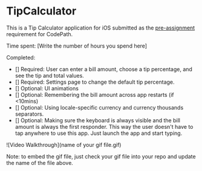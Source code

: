 # TipCalculator

This is a Tip Calculator application for iOS submitted as the
[pre-assignment](https://gist.github.com/timothy1ee/7747214) requirement
for CodePath.

Time spent: [Write the number of hours you spend here]

Completed:

* [] Required: User can enter a bill amount, choose a tip percentage,
  and see the tip and total values.
* [] Required: Settings page to change the default tip percentage.
* [] Optional: UI animations
* [] Optional: Remembering the bill amount across app restarts (if
  <10mins)
* [] Optional: Using locale-specific currency and currency thousands
  separators.
* [] Optional: Making sure the keyboard is always visible and the bill
  amount is always the first responder. This way the user doesn't have
to tap anywhere to use this app. Just launch the app and start typing.

![Video Walkthrough](name of your gif file.gif)

Note: to embed the gif file, just check your gif file into your repo and
update the name of the file above.
